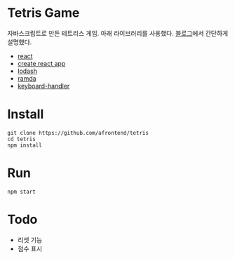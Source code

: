 # Tetris Game

자바스크립트로 만든 테트리스 게임. 아래 라이브러리를 사용했다.
[블로그](https://agvim.wordpress.com/2019/01/08/tetris-game-with-javascript/)에서 간단하게 설명했다.

* [react](https://reactjs.org/)
* [create react app](https://github.com/facebook/create-react-app)
* [lodash](https://lodash.com/)
* [ramda](https://ramdajs.com/)
* [keyboard-handler](https://github.com/emiljohansson/keyboard-handler)

# Install

    git clone https://github.com/afrontend/tetris
    cd tetris
    npm install

# Run

    npm start

# Todo

* 리셋 기능
* 점수 표시
